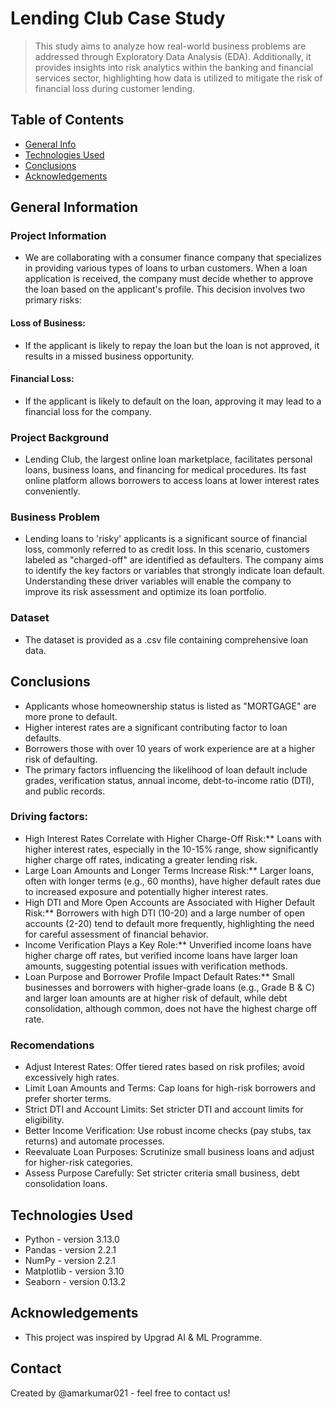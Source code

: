 # Lending Club Case Study
> This study aims to analyze how real-world business problems are addressed through Exploratory Data Analysis (EDA). Additionally, it provides insights into risk analytics within the banking and financial services sector, highlighting how data is utilized to mitigate the risk of financial loss during customer lending.


## Table of Contents
* [General Info](#general-information)
* [Technologies Used](#technologies-used)
* [Conclusions](#conclusions)
* [Acknowledgements](#acknowledgements)

<!-- You can include any other section that is pertinent to your problem -->

## General Information
### Project Information
- We are collaborating with a consumer finance company that specializes in providing various types of loans to urban customers. When a loan application is received, the company must decide whether to approve the loan based on the applicant's profile. This decision involves two primary risks:

#### Loss of Business: 
- If the applicant is likely to repay the loan but the loan is not approved, it results in a missed business opportunity.
#### Financial Loss: 
- If the applicant is likely to default on the loan, approving it may lead to a financial loss for the company.
### Project Background
- Lending Club, the largest online loan marketplace, facilitates personal loans, business loans, and financing for medical procedures. Its fast online platform allows borrowers to access loans at lower interest rates conveniently.
### Business Problem
- Lending loans to 'risky' applicants is a significant source of financial loss, commonly referred to as credit loss. In this scenario, customers labeled as "charged-off" are identified as defaulters. The company aims to identify the key factors or variables that strongly indicate loan default. Understanding these driver variables will enable the company to improve its risk assessment and optimize its loan portfolio.
### Dataset
- The dataset is provided as a .csv file containing comprehensive loan data.

<!-- You don't have to answer all the questions - just the ones relevant to your project. -->

## Conclusions
- Applicants whose homeownership status is listed as "MORTGAGE" are more prone to default.
- Higher interest rates are a significant contributing factor to loan defaults.
- Borrowers those with over 10 years of work experience are at a higher risk of defaulting.
- The primary factors influencing the likelihood of loan default include grades, verification status, annual income, debt-to-income ratio (DTI), and public records.
  

### Driving factors:
- High Interest Rates Correlate with Higher Charge-Off Risk:** Loans with higher interest rates, especially in the 10-15% range, show significantly higher charge off rates, indicating a greater lending risk.
- Large Loan Amounts and Longer Terms Increase Risk:** Larger loans, often with longer terms (e.g., 60 months), have higher default rates due to increased exposure and potentially higher interest rates.
- High DTI and More Open Accounts are Associated with Higher Default Risk:** Borrowers with high DTI (10-20) and a large number of open accounts (2-20) tend to default more frequently, highlighting the need for careful assessment of financial behavior.
- Income Verification Plays a Key Role:** Unverified income loans have higher charge off rates, but verified income loans have larger loan amounts, suggesting potential issues with verification methods.
- Loan Purpose and Borrower Profile Impact Default Rates:** Small businesses and borrowers with higher-grade loans (e.g., Grade B & C) and larger loan amounts are at higher risk of default, while debt consolidation, although common, does not have the highest charge off rate.

### Recomendations
-  Adjust Interest Rates: Offer tiered rates based on risk profiles; avoid excessively high rates.
- Limit Loan Amounts and Terms: Cap loans for high-risk borrowers and prefer shorter terms.
- Strict DTI and Account Limits: Set stricter DTI and account limits for eligibility.
- Better Income Verification: Use robust income checks (pay stubs, tax returns) and automate processes.
- Reevaluate Loan Purposes: Scrutinize small business loans and adjust for higher-risk categories.
- Assess Purpose Carefully: Set stricter criteria small business, debt consolidation loans.


<!-- You don't have to answer all the questions - just the ones relevant to your project. -->


## Technologies Used
- Python - version 3.13.0
- Pandas - version 2.2.1
- NumPy - version 2.2.1
- Matplotlib - version 3.10
- Seaborn - version 0.13.2

<!-- As the libraries versions keep on changing, it is recommended to mention the version of library used in this project -->

## Acknowledgements
- This project was inspired by Upgrad AI & ML Programme.


## Contact
Created by @amarkumar021 - feel free to contact us!


<!-- Optional -->
<!-- ## License -->
<!-- This project is open source and available under the [... License](). -->

<!-- You don't have to include all sections - just the one's relevant to your project -->
